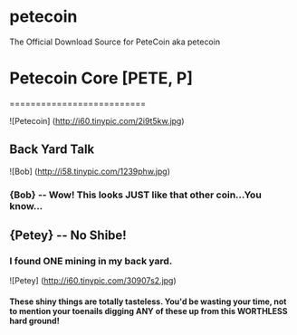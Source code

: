 # petecoin
The Official Download Source for PeteCoin aka petecoin
# Petecoin Core [PETE, P]
==========================

![Petecoin] (http://i60.tinypic.com/2i9t5kw.jpg)

## Back Yard Talk
![Bob] (http://i58.tinypic.com/1239phw.jpg)
### {Bob} --  Wow! This looks JUST like that other coin...You know...
## {Petey} -- No Shibe!
### I found ONE mining in my back yard.
![Petey] (http://i60.tinypic.com/30907s2.jpg)
#### These shiny things are totally tasteless. You'd be wasting your time, not to mention your toenails digging ANY of these up from this WORTHLESS hard ground!

